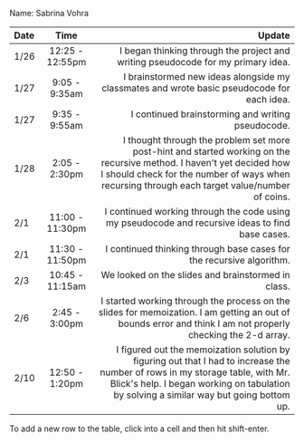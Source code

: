 Name: Sabrina Vohra

| Date |      Time       |                                                                                                                                                                                                                   Update |
|:-----|:---------------:|-------------------------------------------------------------------------------------------------------------------------------------------------------------------------------------------------------------------------:|
| 1/26 | 12:25 - 12:55pm |                                                                                                                                         I began thinking through the project and writing pseudocode for my primary idea. |
| 1/27 |  9:05 - 9:35am  |                                                                                                                               I brainstormed new ideas alongside my classmates and wrote basic pseudocode for each idea. |
| 1/27 |  9:35 - 9:55am  |                                                                                                                                                                        I continued brainstorming and writing pseudocode. |
| 1/28 |  2:05 - 2:30pm  |  I thought through the problem set more post-hint and started working on the recursive method. I haven't yet decided how I should check for the number of ways when recursing through each target value/number of coins. |
| 2/1  | 11:00 - 11:30pm |                                                                                                                         I continued working through the code using my pseudocode and recursive ideas to find base cases. |
| 2/1  | 11:30 - 11:50pm |                                                                                                                                                     I continued thinking through base cases for the recursive algorithm. |
| 2/3  | 10:45 - 11:15am |                                                                                                                                                                       We looked on the slides and brainstormed in class. |
| 2/6  |  2:45 - 3:00pm  |                                                             I started working through the process on the slides for memoization. I am getting an out of bounds error and think I am not properly checking the 2-d array. |
| 2/10 | 12:50 - 1:20pm  | I figured out the memoization solution by figuring out that I had to increase the number of rows in my storage table, with Mr. Blick's help. I began working on tabulation by solving a similar way but going bottom up. |


To add a new row to the table, click into a cell and then hit shift-enter.